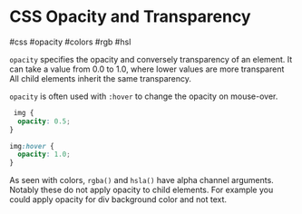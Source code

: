 # CSS Opacity and Transparency
#css #opacity #colors #rgb #hsl

`opacity` specifies the opacity and conversely transparency of an element.
It can take a value from 0.0 to 1.0, where lower values are more transparent
All child elements inherit the same transparency.

`opacity` is often used with `:hover` to change the opacity on mouse-over.
```css
 img {
  opacity: 0.5;
}

img:hover {
  opacity: 1.0;
}
```

As seen with colors, `rgba()` and `hsla()` have alpha channel arguments.
Notably these do not apply opacity to child elements.
For example you could apply opacity for div background color and not text.
